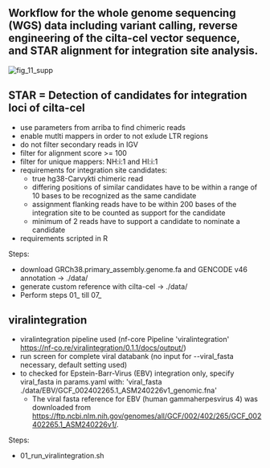 
## Workflow for the whole genome sequencing (WGS) data including variant calling, reverse engineering of the cilta-cel vector sequence, and STAR alignment for integration site analysis.

![fig_11_supp](https://github.com/user-attachments/assets/e426ef41-a77f-4f69-9a2d-84f63332aca9)

## STAR = Detection of candidates for integration loci of cilta-cel  
* use parameters from arriba to find chimeric reads
* enable mutlti mappers in order to not exlude LTR regions
* do not filter secondary reads in IGV
* filter for alignment score >= 100
* filter for unique mappers: NH:i:1 and HI:i:1
* requirements for integration site candidates:
	* true hg38-Carvykti chimeric read
	* differing positions of similar candidates have to be within a range of 10 bases to be recognized as the same candidate
	* assignment flanking reads have to be within 200 bases of the integration site to be counted as support for the candidate
	* minimum of 2 reads have to support a candidate to nominate a candidate
* requirements scripted in R

Steps:
* download GRCh38.primary_assembly.genome.fa and GENCODE v46 annotation -> ./data/
* generate custom reference with cilta-cel -> ./data/
* Perform steps 01_ till 07_ 

## viralintegration 
* viralintegration pipeline used (nf-core Pipeline 'viralintegration' https://nf-co.re/viralintegration/0.1.1/docs/output/)
* run screen for complete viral databank (no input for --viral_fasta necessary, default setting used)
* to checked for Epstein-Barr-Virus (EBV) integration only, specify viral_fasta in params.yaml with: 'viral_fasta ./data/EBV/GCF_002402265.1_ASM240226v1_genomic.fna'
	* The viral fasta reference for EBV (human gammaherpesvirus 4) was downloaded from https://ftp.ncbi.nlm.nih.gov/genomes/all/GCF/002/402/265/GCF_002402265.1_ASM240226v1/.

Steps:
* 01_run_viralintegration.sh
